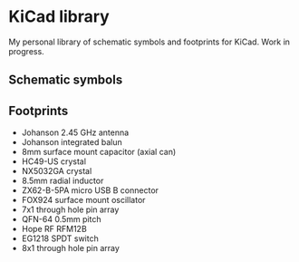 # KiCad library

My personal library of schematic symbols and footprints for KiCad.
Work in progress.

## Schematic symbols

## Footprints

* Johanson 2.45 GHz antenna
* Johanson integrated balun
* 8mm surface mount capacitor (axial can)
* HC49-US crystal
* NX5032GA crystal
* 8.5mm radial inductor
* ZX62-B-5PA micro USB B connector
* FOX924 surface mount oscillator
* 7x1 through hole pin array
* QFN-64 0.5mm pitch
* Hope RF RFM12B
* EG1218 SPDT switch
* 8x1 through hole pin array
